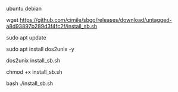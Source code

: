 ubuntu debian

wget https://github.com/cimile/sbgo/releases/download/untagged-a8d93897b289d3f4fc2f/install_sb.sh  

sudo apt update                     

sudo apt install dos2unix -y                      

dos2unix install_sb.sh                        

chmod +x install_sb.sh                     

bash ./install_sb.sh                     

